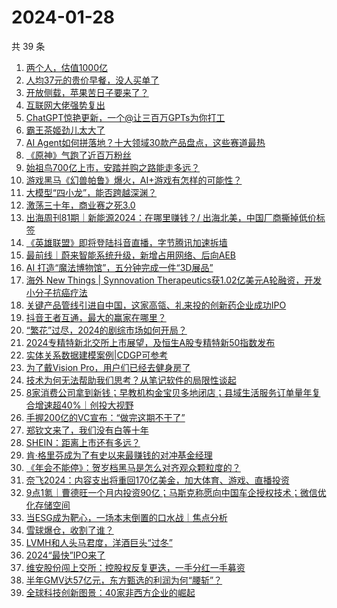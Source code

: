 # 2024-01-28

共 39 条

<!-- BEGIN 36KR -->
<!-- 最后更新时间 2024-01-28 10:15:18 +0800 -->
1. [两个人，估值1000亿](https://36kr.com/p/2622398030600576)
1. [人均37元的贵价早餐，没人买单了](https://36kr.com/p/2622189028661383)
1. [开放侧载，苹果苦日子要来了？](https://36kr.com/p/2621570567084419)
1. [互联网大佬强势复出](https://36kr.com/p/2622316531407236)
1. [ChatGPT惊艳更新，一个@让三百万GPTs为你打工](https://36kr.com/p/2622402136922246)
1. [霸王茶姬劲儿太大了](https://36kr.com/p/2622335313975681)
1. [AI Agent如何拼落地？十大领域30款产品盘点，这些赛道最热](https://36kr.com/p/2622318296029568)
1. [《原神》气跑了近百万粉丝](https://36kr.com/p/2622339361331588)
1. [始祖鸟700亿上市，安踏并购之路能走多远？](https://36kr.com/p/2622328358639748)
1. [游戏黑马《幻兽帕鲁》爆火，AI+游戏有怎样的可能性？](https://36kr.com/p/2621532214419591)
1. [大模型“四小龙”，能否跨越深渊？](https://36kr.com/p/2619940445575555)
1. [激荡三十年，商业赛之死3.0](https://36kr.com/p/2621510355179911)
1. [出海周刊81期｜新能源2024：在哪里赚钱？/ 出海北美，中国厂商撕掉低价标签](https://36kr.com/p/2621306837981317)
1. [《英雄联盟》即将登陆抖音直播，字节腾讯加速拆墙](https://36kr.com/p/2622259111156097)
1. [最前线｜蔚来智能系统升级，新增占用网络、后向AEB](https://36kr.com/p/2622333901969794)
1. [AI 打造“魔法博物馆”，五分钟完成一件“3D展品”](https://36kr.com/p/2622300692846977)
1. [海外 New Things | Synnovation Therapeutics获1.02亿美元A轮融资，开发小分子抗癌疗法](https://36kr.com/p/2621503892281474)
1. [关键产品管线引进自中国，这家高瓴、礼来投的创新药企业成功IPO](https://36kr.com/p/2622234511481218)
1. [抖音王者互通，最大的赢家在哪里？](https://36kr.com/p/2621539400554886)
1. [“繁花”过尽，2024的剧综市场如何开局？](https://36kr.com/p/2621555347445889)
1. [2024专精特新北交所上市展望，及恒生A股专精特新50指数发布](https://36kr.com/p/2620034810437766)
1. [实体关系数据建模案例|CDGP可参考](https://36kr.com/p/2622172083853699)
1. [为了戴Vision Pro，用户们已经去健身房了](https://36kr.com/p/2622341034957191)
1. [技术为何无法帮助我们思考？从笔记软件的局限性谈起](https://36kr.com/p/2575812287096201)
1. [8家消费公司拿到新钱；早教机构金宝贝多地闭店；县域生活服务订单量年复合增速超40%｜创投大视野](https://36kr.com/p/2622328050014342)
1. [手握200亿的VC宣布：“做完这期不干了”](https://36kr.com/p/2622432964188294)
1. [郑钦文来了，我们没有白等十年](https://36kr.com/p/2623606712064129)
1. [SHEIN：距离上市还有多远？](https://36kr.com/p/2621556548311174)
1. [肯·格里芬成为了有史以来最赚钱的对冲基金经理](https://36kr.com/p/2622374272243841)
1. [《年会不能停》：贺岁档黑马是怎么对齐观众颗粒度的？](https://36kr.com/p/2621598827092101)
1. [奈飞2024：内容支出将重回170亿美金，加大体育、游戏、直播投资](https://36kr.com/p/2621438654175617)
1. [9点1氪｜曹德旺一个月内投资90亿；马斯克称愿向中国车企授权技术；微信优化存储空间](https://36kr.com/p/2622176352754057)
1. [当ESG成为靶心，一场本末倒置的口水战｜焦点分析](https://36kr.com/p/2620841400129669)
1. [雪球爆仓，收割了谁？](https://36kr.com/p/2621433733568899)
1. [LVMH和人头马君度，洋酒巨头“过冬”](https://36kr.com/p/2621592418507142)
1. [2024“最快”IPO来了](https://36kr.com/p/2621498436460681)
1. [维安股份闯上交所：控股权反复更迭，一手分红一手募资](https://36kr.com/p/2622048273833857)
1. [半年GMV达57亿元，东方甄选的利润为何“腰斩”？](https://36kr.com/p/2621510915448704)
1. [全球科技创新图景：40家非西方企业的崛起](https://36kr.com/p/2573171542255237)
<!-- END 36KR -->